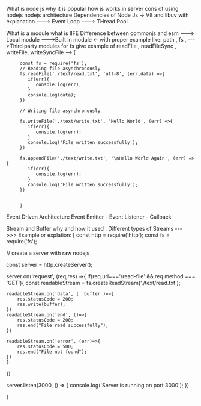 What is node js
why it is popular
how js works in server
cons of using nodejs
nodejs architecture
Dependencies of Node Js -> V8 and libuv with explanation
   ---> Event Loop
   ---> THread Pool

What is a module
what is IIFE
Difference between commonjs and esm
   ---> Local module
   --->Built in module <- with proper example like: path , fs ,
   --->Third party modules
         for fs give example of readFIle , readFileSync , writeFile, writeSyncFile --> [


         const fs = require('fs');
         // Reading file asynchronously
         fs.readFile('./text/read.txt', 'utf-8', (err,data) =>{
            if(err){
               console.log(err);
            }
            console.log(data);
         })

         // Writing file asynchronously

         fs.writeFile('./text/write.txt', 'Hello World', (err) =>{
            if(err){
               console.log(err);
            }
            console.log('File written successfully');
         })

         fs.appendFile('./text/write.txt', '\nHello World Again', (err) =>{
            if(err){
               console.log(err);
            }
            console.log('File written successfully');
         })


         ]

Event Driven Architecture
Event Emitter - Event Listener - Callback

Stream and Buffer why and how it used .
Different types of Streams
   --->>> Example or explation: [
      const http = require('http');
const fs = require('fs');

//  create a server with raw nodejs

const server = http.createServer();

server.on('request', (req,res) =>{
    if(req.url==='/read-file' &&  req.method === 'GET'){
    const readableStream = fs.createReadStream('./text/read.txt');

    readableStream.on('data', (  buffer )=>{
        res.statusCode = 200;
        res.write(buffer);
    })
    readableStream.on('end', ()=>{
        res.statusCode = 200;
        res.end("File read successfully");
    })

    readableStream.on('error', (err)=>{
        res.statusCode = 500;
        res.end("File not found");
    })
    }

})


server.listen(3000, () => {
    console.log('Server is running on port 3000');
})




]





